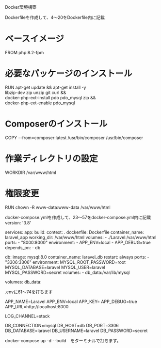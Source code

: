Docker環境構築

Dockerfileを作成して、4〜20をDockerfile内に記載
# ベースイメージ
FROM php:8.2-fpm

# 必要なパッケージのインストール
RUN apt-get update && apt-get install -y \
    libzip-dev zip unzip git curl && \
    docker-php-ext-install pdo pdo_mysql zip && \
    docker-php-ext-enable pdo_mysql

# Composerのインストール
COPY --from=composer:latest /usr/bin/composer /usr/bin/composer

# 作業ディレクトリの設定
WORKDIR /var/www/html

# 権限変更
RUN chown -R www-data:www-data /var/www/html

docker-compose.ymlを作成して、23〜57をdocker-compose.yml内に記載
version: '3.8'

services:
  app:
    build:
      context: .
      dockerfile: Dockerfile
    container_name: laravel_app
    working_dir: /var/www/html
    volumes:
      - ./Laravel:/var/www/html
    ports:
      - "8000:8000"
    environment:
      - APP_ENV=local
      - APP_DEBUG=true
    depends_on:
      - db

  db:
    image: mysql:8.0
    container_name: laravel_db
    restart: always
    ports:
      - "3306:3306"
    environment:
      MYSQL_ROOT_PASSWORD=root
      MYSQL_DATABASE=laravel
      MYSQL_USER=laravel
      MYSQL_PASSWORD=secret
    volumes:
      - db_data:/var/lib/mysql

volumes:
  db_data:

.envに61〜74を打ちます

APP_NAME=Laravel
APP_ENV=local
APP_KEY=
APP_DEBUG=true
APP_URL=http://localhost:8000

LOG_CHANNEL=stack

DB_CONNECTION=mysql
DB_HOST=db
DB_PORT=3306
DB_DATABASE=laravel
DB_USERNAME=laravel
DB_PASSWORD=secret

docker-compose up -d --build　をターミナルで打ちます。
